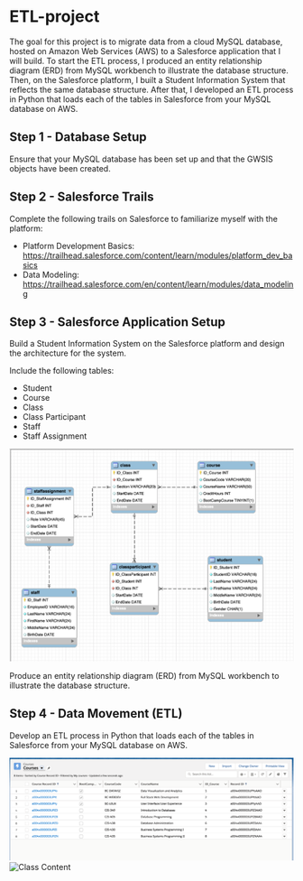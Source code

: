 # ETL-project

The goal for this project is to migrate data from a cloud MySQL database, hosted on Amazon Web Services (AWS) to a Salesforce application that I will build. To start the ETL process, I produced an entity relationship diagram (ERD) from MySQL workbench to illustrate the database structure. Then, on the Salesforce platform, I built a Student Information System that reflects the same database structure. After that, I developed an ETL process in Python that loads each of the tables in Salesforce from your MySQL database on AWS. 

## Step 1 - Database Setup

Ensure that your MySQL database has been set up and that the GWSIS objects have been created. 

## Step 2 - Salesforce Trails

Complete the following trails on Salesforce to familiarize myself with the platform:
* Platform Development Basics: https://trailhead.salesforce.com/content/learn/modules/platform_dev_basics
* Data Modeling: https://trailhead.salesforce.com/en/content/learn/modules/data_modeling

## Step 3 - Salesforce Application Setup

Build a Student Information System on the Salesforce platform and design the architecture for the system.

Include the following tables:
* Student
* Course
* Class
* Class Participant
* Staff
* Staff Assignment

![Data Structure](Images/GWSISERD.png)

Produce an entity relationship diagram (ERD) from MySQL workbench to illustrate the database structure.

## Step 4 - Data Movement (ETL)

Develop an ETL process in Python that loads each of the tables in Salesforce from your MySQL database on AWS.

![Courses](Images/Courses.png)
![Class Content](Images/ClassContent.png)
